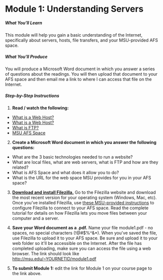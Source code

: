 # Module 1: Understanding Servers


##### What You'll Learn

This module will help you gain a basic understanding of the Internet, specifically about servers, hosts, file transfers, and your MSU-provided AFS space.

##### What You'll Produce
You will produce a Microsoft Word document in which you answer a series of questions about the readings. You will then upload that document to your AFS space and then email me a link to where I can access that file on the Internet.

##### Step-by-Step Instructions

1. **Read / watch the following:**
  * [What is a Web Host?](http://www.w3schools.com/website/web_host_intro.asp)
  * [What is a Web Host?](https://youtu.be/HrOnrephOlE)
  * [What is FTP?](https://youtu.be/Spg0JFLc3KI)
  * [MSU AFS Space](http://techbase.msu.edu/article.asp?id=2394&service=techbase)

2. **Create a Microsoft Word document in which you answer the following questions:**
  * What are the 3 basic technologies needed to run a website?
  * What are local files, what are web servers, what is FTP and how are they related?
  * What is AFS Space and what does it allow you to do?
  * What is the URL for the web space MSU provides for you in your AFS space?

3. **[Download and install Filezilla.](https://filezilla-project.org)** Go to the Filezilla website and download the most recent version for your operating system (Windows, Mac, etc). Once you've installed Filezilla, use [these MSU-provided instructions](http://techbase.msu.edu/article.asp?id=6845&service=techbase) to configure Filezilla to connect to your AFS space. Read the complete tutorial for details on how Filezilla lets you move files between your computer and a server.

4. **Save your Word document as a .pdf.** Name your file module1.pdf - no spaces, no special characters (!@#$%^&*). When you've saved the file, use Filezilla to upload it to your AFS space. Be sure and upload it to your web folder so it'll be accessible on the Internet. After the file has completed uploading, make sure you can access the file using a web browser. The link should look like http://msu.edu/~YOURNETID/module1.pdf

5. **To submit Module 1:** edit the link for Module 1 on your course page to the link above.

